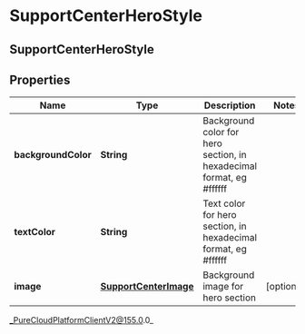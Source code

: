 # SupportCenterHeroStyle

## SupportCenterHeroStyle

## Properties

|Name | Type | Description | Notes|
|------------ | ------------- | ------------- | -------------|
| **backgroundColor** | **String** | Background color for hero section, in hexadecimal format, eg #ffffff | |
| **textColor** | **String** | Text color for hero section, in hexadecimal format, eg #ffffff | |
| **image** | [**SupportCenterImage**](SupportCenterImage) | Background image for hero section | [optional] |



_PureCloudPlatformClientV2@155.0.0_
